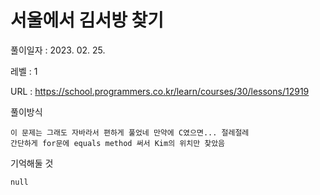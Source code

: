 # 서울에서 김서방 찾기  
풀이일자 : 2023. 02. 25.  
    
레벨 : 1    

URL : https://school.programmers.co.kr/learn/courses/30/lessons/12919  
    
풀이방식    

    이 문제는 그래도 자바라서 편하게 풀었네 만약에 C였으면... 절레절레
    간단하게 for문에 equals method 써서 Kim의 위치만 찾았음

기억해둘 것  
    
    null
